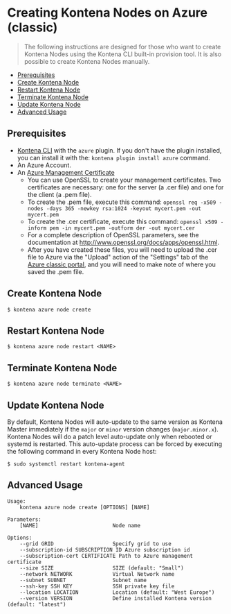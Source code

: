 # Creating Kontena Nodes on Azure (classic)

> The following instructions are designed for those who want to create Kontena Nodes using the Kontena CLI built-in provision tool. It is also possible to create Kontena Nodes manually.

* [Prerequisites](#prerequisites)
* [Create Kontena Node](#install-kontena-node)
* [Restart Kontena Node](#restart-kontena-node)
* [Terminate Kontena Node](#terminate-kontena-node)
* [Update Kontena Node](#update-kontena-node)
* [Advanced Usage](#advanced-usage)

## Prerequisites

* [Kontena CLI](/tools/cli.md) with the `azure` plugin. If you don't have the plugin installed, you can install it with the: `kontena plugin install azure` command.
* An Azure Account.
* An [Azure Management Certificate](https://azure.microsoft.com/en-us/documentation/articles/cloud-services-certs-create/)
  * You can use OpenSSL to create your management certificates. Two certificates are necessary: one for the server (a .cer file) and one for the client (a .pem file).
  * To create the .pem file, execute this command: `openssl req -x509 -nodes -days 365 -newkey rsa:1024 -keyout mycert.pem -out mycert.pem`
  * To create the .cer certificate, execute this command: `openssl x509 -inform pem -in mycert.pem -outform der -out mycert.cer`
  * For a complete description of OpenSSL parameters, see the documentation at http://www.openssl.org/docs/apps/openssl.html.
  * After you have created these files, you will need to upload the .cer file to Azure via the "Upload" action of the "Settings" tab of the [Azure classic portal](https://manage.windowsazure.com/), and you will need to make note of where you saved the .pem file.

## Create Kontena Node

```
$ kontena azure node create
```

## Restart Kontena Node

```
$ kontena azure node restart <NAME>
```

## Terminate Kontena Node

```
$ kontena azure node terminate <NAME>
```

## Update Kontena Node

By default, Kontena Nodes will auto-update to the same version as Kontena Master immediately if the `major` or `minor` version changes (`major.minor.x`). Kontena Nodes will do a patch level auto-update only when rebooted or systemd is restarted. This auto-update process can be forced by executing the following command in every Kontena Node host:

```
$ sudo systemctl restart kontena-agent
```

## Advanced Usage

```
Usage:
    kontena azure node create [OPTIONS] [NAME]

Parameters:
    [NAME]                        Node name

Options:
    --grid GRID                   Specify grid to use
    --subscription-id SUBSCRIPTION ID Azure subscription id
    --subscription-cert CERTIFICATE Path to Azure management certificate
    --size SIZE                   SIZE (default: "Small")
    --network NETWORK             Virtual Network name
    --subnet SUBNET               Subnet name
    --ssh-key SSH KEY             SSH private key file
    --location LOCATION           Location (default: "West Europe")
    --version VERSION             Define installed Kontena version (default: "latest")
```
